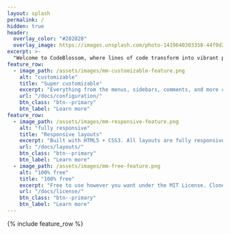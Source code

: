 ```yaml
---
layout: splash
permalink: /
hidden: true
header:
  overlay_color: "#282828"
  overlay_image: https://images.unsplash.com/photo-1419640303358-44f0d27f48e7?q=80&w=1985&auto=format&fit=crop&ixlib=rb-4.0.3&ixid=M3wxMjA3fDB8MHxwaG90by1wYWdlfHx8fGVufDB8fHx8fA%3D%3D
excerpt: >-
  "Welcome to CodeBlossom, where lines of code transform into vibrant petals of innovation! 🌸 Dive into a world where programming meets creativity, and ideas bloom into remarkable projects. Join our community of developers and tech enthusiasts as we nurture skills, share insights, and explore the endless possibilities of coding. Let your creativity flourish and your code blossom at CodeBlossom. Happy coding! 🚀✨ #CodeBlossom #InnovationInCode"
feature_row:
  - image_path: /assets/images/mm-customizable-feature.png
    alt: "customizable"
    title: "Super customizable"
    excerpt: "Everything from the menus, sidebars, comments, and more can be configured or set with YAML Front Matter."
    url: "/docs/configuration/"
    btn_class: "btn--primary"
    btn_label: "Learn more"
feature_row:
  - image_path: /assets/images/mm-responsive-feature.png
    alt: "fully responsive"
    title: "Responsive layouts"
    excerpt: "Built with HTML5 + CSS3. All layouts are fully responsive with helpers to augment your content."
    url: "/docs/layouts/"
    btn_class: "btn--primary"
    btn_label: "Learn more"
  - image_path: /assets/images/mm-free-feature.png
    alt: "100% free"
    title: "100% free"
    excerpt: "Free to use however you want under the MIT License. Clone it, fork it, customize it... whatever!"
    url: "/docs/license/"
    btn_class: "btn--primary"
    btn_label: "Learn more"      
---
```


{% include feature_row %}
